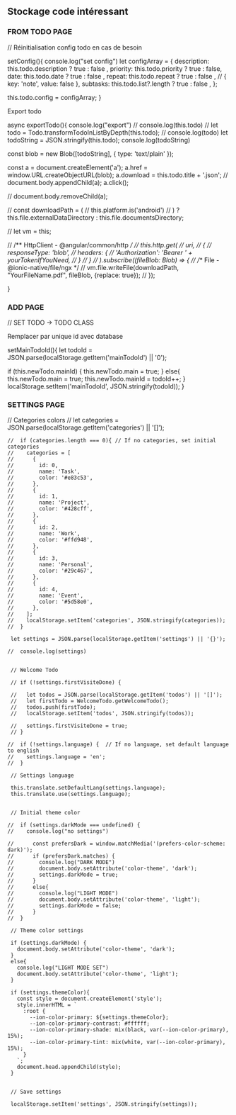 

## Stockage code intéressant


### FROM TODO PAGE

// Réinitialisation config todo en cas de besoin

setConfig(){
console.log("set config")
let configArray = {
    description: this.todo.description ? true : false ,
    priority: this.todo.priority ? true : false,
    date: this.todo.date ? true : false ,
    repeat: this.todo.repeat ? true : false ,
    // { key: 'note', value: false },
    subtasks: this.todo.list?.length ? true : false ,
};

this.todo.config = configArray;
}

Export todo

async exportTodo(){
console.log("export")
// console.log(this.todo)
// let todo = Todo.transformTodoInListByDepth(this.todo);
// console.log(todo)
let todoString = JSON.stringify(this.todo);
console.log(todoString)

const blob = new Blob([todoString], { type: 'text/plain' });

const a = document.createElement('a');
a.href = window.URL.createObjectURL(blob);
a.download = this.todo.title + '.json';
// document.body.appendChild(a);
a.click();

// document.body.removeChild(a);


//   const downloadPath = (
//     this.platform.is('android')
//  ) ? this.file.externalDataDirectory : this.file.documentsDirectory;


//  let vm = this;

//  /** HttpClient - @angular/common/http */
//  this.http.get(
//     uri, 
//     {
//        responseType: 'blob', 
//        headers: {
//           'Authorization': 'Bearer ' + yourTokenIfYouNeed,
//        }
//     }
//  ).subscribe((fileBlob: Blob) => {
//     /** File - @ionic-native/file/ngx */
//     vm.file.writeFile(downloadPath, "YourFileName.pdf", fileBlob, {replace: true});
//  });

}



### ADD PAGE


 // SET TODO -> TODO CLASS

Remplacer par unique id avec database

setMainTodoId(){
  let todoId = JSON.parse(localStorage.getItem('mainTodoId') || '0');

  if (this.newTodo.mainId) {
    this.newTodo.main = true;
  }
  else{
       this.newTodo.main = true;
       this.newTodo.mainId = todoId++;
  }
  localStorage.setItem('mainTodoId', JSON.stringify(todoId));
}



### SETTINGS PAGE


 // Categories colors
    //  let categories = JSON.parse(localStorage.getItem('categories') || '[]');

    //  if (categories.length === 0){ // If no categories, set initial categories
    //    categories = [
    //      {
    //        id: 0,
    //        name: 'Task',
    //        color: '#e83c53',
    //      },
    //      {
    //        id: 1,
    //        name: 'Project',
    //        color: '#428cff',
    //      },
    //      {
    //        id: 2,
    //        name: 'Work',
    //        color: '#ffd948',
    //      },
    //      {
    //        id: 3,
    //        name: 'Personal',
    //        color: '#29c467',
    //      },
    //      {
    //        id: 4,
    //        name: 'Event',
    //        color: '#5d58e0',
    //      },
    //    ];
    //    localStorage.setItem('categories', JSON.stringify(categories));
    //  }
 
     let settings = JSON.parse(localStorage.getItem('settings') || '{}');
 
    //  console.log(settings)
 
 
     // Welcome Todo
 
     // if (!settings.firstVisiteDone) {
 
     //   let todos = JSON.parse(localStorage.getItem('todos') || '[]');
     //   let firstTodo = WelcomeTodo.getWelcomeTodo();
     //   todos.push(firstTodo);
     //   localStorage.setItem('todos', JSON.stringify(todos));
 
     //   settings.firstVisiteDone = true;
     // }
 
    //  if (!settings.language) {  // If no language, set default language to english
    //    settings.language = 'en';
    //  }
 
     // Settings language
 
     this.translate.setDefaultLang(settings.language);
     this.translate.use(settings.language); 
 
 
     // Initial theme color
 
    //  if (settings.darkMode === undefined) {
    //    console.log("no settings")
       
    //      const prefersDark = window.matchMedia('(prefers-color-scheme: dark)');
    //      if (prefersDark.matches) {
    //        console.log("DARK MODE")
    //        document.body.setAttribute('color-theme', 'dark');
    //        settings.darkMode = true;
    //      }
    //      else{
    //        console.log("LIGHT MODE")
    //        document.body.setAttribute('color-theme', 'light');
    //        settings.darkMode = false;
    //      }
    //  }
 
     // Theme color settings
 
     if (settings.darkMode) {
       document.body.setAttribute('color-theme', 'dark');
     }
     else{
       console.log("LIGHT MODE SET")
       document.body.setAttribute('color-theme', 'light');
     }
 
     if (settings.themeColor){
       const style = document.createElement('style');
       style.innerHTML = `
         :root {
           --ion-color-primary: ${settings.themeColor};
           --ion-color-primary-contrast: #ffffff;
           --ion-color-primary-shade: mix(black, var(--ion-color-primary), 15%);
           --ion-color-primary-tint: mix(white, var(--ion-color-primary), 15%);
         }
       `;
       document.head.appendChild(style);
     }
 
 
     // Save settings
 
     localStorage.setItem('settings', JSON.stringify(settings));
